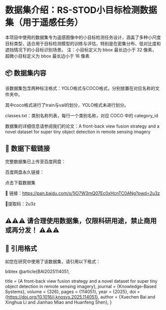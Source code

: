 # 数据集介绍：RS-STOD小目标检测数据集（用于遥感任务）
本项目中使用的数据集专为遥感图像中的小目标检测任务设计，涵盖了多种小尺度目标类型，适合用于目标检测模型的训练与评估，特别是在密集分布、低对比度和遮挡情况下的小目标识别场景。
注：小目标定义为 bbox 最长边小于 32 像素， 超微小目标定义为 bbox 最长边小于 16 像素

## 📦 数据集内容
该数据集包含两种标注格式：YOLO格式与COCO格式，分别放置在对应名称的文件夹中。

其中coco格式进行了train与val的划分，YOLO格式未进行划分。

classes.txt：类别名称列表，每行一个类别名称，对应 COCO 中的 category_id

数据集的详细信息请参阅我们的论文：A front-back view fusion strategy and a novel dataset for super tiny object detection in remote sensing imagery

## 🔗 数据下载链接
完整数据集已上传至百度网盘：

百度网盘永久链接：

点击下载数据集

📎 链接：https://pan.baidu.com/s/1jO7W3mQ07Ec0xHcnTC0ANg?pwd=2u3z 

🔑提取码：2u3z 

## ⚠️⚠️⚠️ 请合理使用数据集，仅限科研用途，禁止商用或再分发！ ⚠️⚠️⚠️

## 📄 引用格式
如您在研究中使用了该数据集，请引用以下格式：

bibtex
@article{BAI2025114051,

  title = {A front-back view fusion strategy and a novel dataset for super tiny object detection in remote sensing imagery},
  journal = {Knowledge-Based Systems},
  volume = {326},
  pages = {114051},
  year = {2025},
  doi = {https://doi.org/10.1016/j.knosys.2025.114051},
  author = {Xuechen Bai and Xinghua Li and Jianhao Miao and Huanfeng Shen},
}
